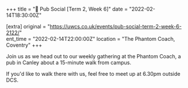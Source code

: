 +++
title = "🍔 Pub Social [Term 2, Week 6]"
date = "2022-02-14T18:30:00Z"

[extra]
original = "https://uwcs.co.uk/events/pub-social-term-2-week-6-2122/"    
ent_time = "2022-02-14T22:00:00Z"
location = "The Phantom Coach, Coventry"
+++

Join us as we head out to our weekly gathering at the Phantom Coach, a pub in Canley about a 15-minute walk from campus.

If you'd like to walk there with us, feel free to meet up at 6.30pm outside DCS.

